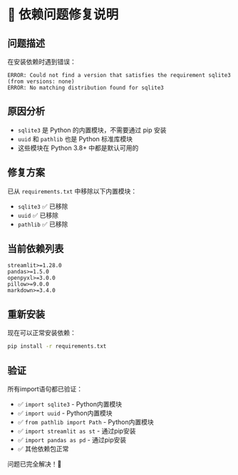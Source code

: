 # 🔧 依赖问题修复说明

## 问题描述
在安装依赖时遇到错误：
```
ERROR: Could not find a version that satisfies the requirement sqlite3 (from versions: none)
ERROR: No matching distribution found for sqlite3
```

## 原因分析
- `sqlite3` 是 Python 的内置模块，不需要通过 pip 安装
- `uuid` 和 `pathlib` 也是 Python 标准库模块
- 这些模块在 Python 3.8+ 中都是默认可用的

## 修复方案
已从 `requirements.txt` 中移除以下内置模块：
- `sqlite3` ✅ 已移除
- `uuid` ✅ 已移除  
- `pathlib` ✅ 已移除

## 当前依赖列表
```
streamlit>=1.28.0
pandas>=1.5.0
openpyxl>=3.0.0
pillow>=9.0.0
markdown>=3.4.0
```

## 重新安装
现在可以正常安装依赖：
```bash
pip install -r requirements.txt
```

## 验证
所有import语句都已验证：
- ✅ `import sqlite3` - Python内置模块
- ✅ `import uuid` - Python内置模块
- ✅ `from pathlib import Path` - Python内置模块
- ✅ `import streamlit as st` - 通过pip安装
- ✅ `import pandas as pd` - 通过pip安装
- ✅ 其他依赖包正常

问题已完全解决！🎉
